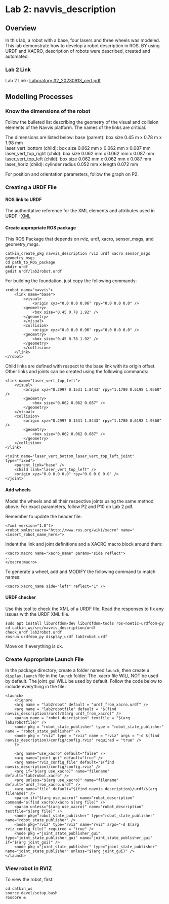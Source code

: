 # Lab 2: navvis_description

## Overview

In this lab, a robot with a base, four lasers and three wheels was modeled. This lab demonstrate how to develop a robot description in ROS. BY using URDF and XACRO, description of robots were described, created and automated.

### Lab 2 Link

Lab 2 Link: [Laboratory #2_20230913_cert.pdf](https://canvas.case.edu/courses/38747/assignments/509271/)

## Modelling Processes

### Know the dimensions of the robot

Follow the bulleted list describing the geometry of the visual and collision elements of the Navvis platform. The names of the links are critical. 

The dimensions are listed below:
base (parent): box size 0.45 m x 0.78 m x 1.98 mm <br />
laser_vert_bottom (child): box size 0.062 mm x 0.062 mm x 0.087 mm <br />
laser_vert_top_right (child): box size 0.062 mm x 0.062 mm x 0.087 mm <br />
laser_vert_top_left (child): box size 0.062 mm x 0.062 mm x 0.087 mm <br />
laser_horiz (child): cylinder radius 0.052 mm x length 0.072 mm <br />

For position and orientation parameters, follow the graph on P2.

### Creating a URDF File

#### ROS link to URDF

The authoritative reference for the XML elements and attributes used in URDF : [XML](http://wiki.ros.org/urdf/XML/)

#### Create appropriate ROS package

This ROS Package that depends on rviz, urdf, xacro, sensor_msgs, and geometry_msgs.

	catkin_create_pkg navvis_description rviz urdf xacro sensor_msgs geometry_msgs
	cd path_to_ROS_package
	mkdir urdf
	gedit urdf/lab2robot.urdf

For building the foundation, just copy the following commands:

	<robot name="navvis">
		<link name="base">
			<visual>
				<origin xyz="0.0 0.0 0.96" rpy="0.0 0.0 0.0" />
			<geometry>
				<box size="0.45 0.78 1.92" />
			</geometry>
			</visual>
			<collision>
				<origin xyz="0.0 0.0 0.96" rpy="0.0 0.0 0.0" />
			<geometry>
				<box size="0.45 0.78 1.92" />
			</geometry>
			</collision>
		</link>
	</robot>

Child links are defined with respect to the base link with its origin offset. Other links and joints can be created using the following commands:
	
	<link name="laser_vert_top_left">
		<visual>
			<origin xyz="0.2997 0.1531 1.8443" rpy="1.1780 0.6198 1.9560" />
			<geometry>
				<box size="0.062 0.062 0.087" />
			</geometry>
		</visual>
		<collision>
			<origin xyz="0.2997 0.1531 1.8443" rpy="1.1780 0.6198 1.9560" />
			<geometry>	
				<box size="0.062 0.062 0.087" />
			</geometry>
		</collision>
	</link>
	
	<joint name="laser_vert_bottom_laser_vert_top_left_joint" type="fixed">
		<parent link="base" />
		<child link="laser_vert_top_left" />
		<origin xyz="0.0 0.0 0.0" rpy="0.0 0.0 0.0" />
	</joint>
	
#### Add wheels

Model the wheels and all their respective joints using the same method above. For exact parameters, follow P2 and P10 on Lab 2 pdf.

Remember to update the header file:

	<?xml version="1.0"?>
	<robot xmlns:xacro="http://www.ros.org/wiki/xacro" name="<insert_robot_name_here>">
	
Indent the link and joint definitions and a XACRO macro block around them:

	<xacro:macro name="xacro_name" params="side reflect">
	...
	</xacro:macro>
	
To generate a wheel, add and MODIFY the following command to match names:

	<xacro:xacro_name side="left" reflect="1" />

#### URDF checker

Use this tool to check the XML of a URDF file. Read the responses to fix any issues  with the URDF XML file.

	sudo apt install liburdfdom-dev liburdfdom-tools ros-noetic-urdfdom-py
	cd catkin_ws/src/navvis_description/urdf
	check_urdf lab2robot.urdf
	rosrun urdfdom_py display_urdf lab2robot.urdf
	
Move on if everything is ok.

### Create Appropriate Launch File

In the package directory, create a folder named `launch`, then create a `display.launch` file in the `launch` folder. The .xacro file WILL NOT be used by default. The joint_gui WILL be used by default. Follow the code below to include everything in the file:

	<launch>
		<?ignore
		<arg name = "lab2robot" default = "urdf_from_xacro.urdf" />
		<arg name = "lab2robotfile" default = "$(find navvis_description)/urdf/$(arg urdf_from_xacro)" />
		<param name = "robot_description" textfile = "$(arg lab2robotfile)" />
		<node pkg = "robot_state_publisher" type = "robot_state_publisher" name = "robot_state_publisher" />
		<node pkg = "rviz" type = "rviz" name = "rviz" args = "-d $(find navvis_description)/config/config.rviz" required = "true" />
		?>

		<arg name="use_xacro" default="false" />
		<arg name="joint_gui" default="true" />
		<arg name="rviz_config_file" default="$(find navvis_description)/config/config.rviz" />
		<arg if="$(arg use_xacro)" name="filename" default="lab2robot.xacro" />
		<arg unless="$(arg use_xacro)" name="filename" default="urdf_from_xacro.urdf" />
		<arg name="file" default="$(find navvis_description)/urdf/$(arg filename)" />	
		<param if="$(arg use_xacro)" name="robot_description" command="$(find xacro)/xacro $(arg file)" /> 
		<param unless="$(arg use_xacro)" name="robot_description" textfile="$(arg file)" />
		<node pkg="robot_state_publisher" type="robot_state_publisher" name="robot_state_publisher" /> 
		<node pkg="rviz" type="rviz" name="rviz" args="-d $(arg rviz_config_file)" required = "true" />
		<node pkg ="joint_state_publisher_gui" type="joint_state_publisher_gui" name="joint_state_publisher_gui" if="$(arg joint_gui)" />
		<node pkg ="joint_state_publisher" type="joint_state_publisher" name="joint_state_publisher" unless="$(arg joint_gui)" />
	</launch>

### View robot in RVIZ

To view the robot, first:

	cd catkin_ws
	source devel/setup.bash
	roscore &
